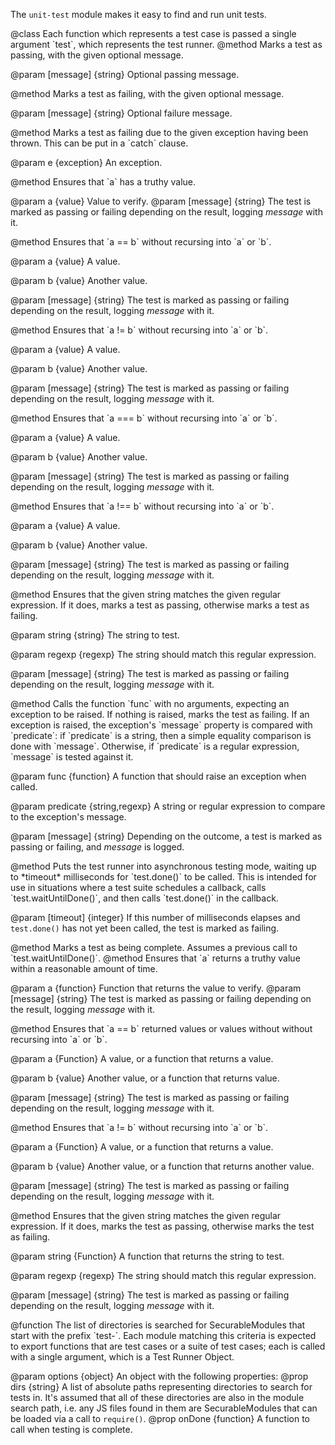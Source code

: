<!-- contributed by Atul Varma [atul@mozilla.com]  -->
<!-- edited by Noelle Murata [fiveinchpixie@gmail.com]  -->


The `unit-test` module makes it easy to find and run unit tests.

<api name="test">
@class
Each function which represents a test case is passed a single argument
`test`, which represents the test runner.

<api name="pass">
@method
  Marks a test as passing, with the given optional message.

@param [message] {string}
  Optional passing message.
</api>


<api name="fail">
@method
  Marks a test as failing, with the given optional message.

@param [message] {string}
  Optional failure message.
</api>


<api name="exception">
@method
  Marks a test as failing due to the given exception having been thrown.
  This can be put in a `catch` clause.

@param e {exception}
  An exception.
</api>

<api name="assert">
@method
  Ensures that `a` has a truthy value.

@param a {value}
  Value to verify.
@param [message] {string}
  The test is marked as passing or failing depending on the result, logging
  *message* with it.
</api>


<api name="assertEqual">
@method
  Ensures that `a == b` without recursing into `a` or `b`.

@param a {value}
  A value.

@param b {value}
  Another value.

@param [message] {string}
  The test is marked as passing or failing depending on the result, logging
  *message* with it.
</api>

<api name="assertNotEqual">
@method
  Ensures that `a != b` without recursing into `a` or `b`.

@param a {value}
  A value.

@param b {value}
  Another value.

@param [message] {string}
  The test is marked as passing or failing depending on the result, logging
  *message* with it.
</api>

<api name="assertStrictEqual">
@method
  Ensures that `a === b` without recursing into `a` or `b`.

@param a {value}
  A value.

@param b {value}
  Another value.

@param [message] {string}
  The test is marked as passing or failing depending on the result, logging
  *message* with it.
</api>


<api name="assertNotEqual">
@method
  Ensures that `a !== b` without recursing into `a` or `b`.

@param a {value}
  A value.

@param b {value}
  Another value.

@param [message] {string}
  The test is marked as passing or failing depending on the result, logging
  *message* with it.
</api>

<api name="assertMatches">
@method
  Ensures that the given string matches the given regular expression.
  If it does, marks a test as passing, otherwise marks a test as
  failing.

@param string {string}
  The string to test.

@param regexp {regexp}
  The string should match this regular expression.

@param [message] {string}
  The test is marked as passing or failing depending on the result, logging
  *message* with it.
</api>


<api name="assertRaises">
@method
  Calls the function `func` with no arguments, expecting an exception
  to be raised. If nothing is raised, marks the test as failing. If an
  exception is raised, the exception's `message` property is
  compared with `predicate`: if `predicate` is a string, then a
  simple equality comparison is done with `message`. Otherwise,
  if `predicate` is a regular expression, `message` is tested
  against it.

@param func {function}
  A function that should raise an exception when called.

@param predicate {string,regexp}
  A string or regular expression to compare to the exception's message.

@param [message] {string}
  Depending on the outcome, a test is marked as passing or failing, and
  *message* is logged.
</api>


<api name="waitUntilDone">
@method
  Puts the test runner into asynchronous testing mode, waiting up to
  *timeout* milliseconds for `test.done()` to be called.  This
  is intended for use in situations where a test suite schedules a
  callback, calls `test.waitUntilDone()`, and then calls
  `test.done()` in the callback.

@param [timeout] {integer}
  If this number of milliseconds elapses and `test.done()` has not yet been
  called, the test is marked as failing.
</api>

<api name="done">
@method
  Marks a test as being complete.  Assumes a previous call to
  `test.waitUntilDone()`.
</api>

</api>


<api name="waitUntil">
@method
  Ensures that `a` returns a truthy value within a reasonable amount of time.

@param a {function}
  Function that returns the value to verify.
@param [message] {string}
  The test is marked as passing or failing depending on the result, logging
  *message* with it.
</api>


<api name="waitUntilEqual">
@method
  Ensures that `a == b` returned values or values without without recursing
  into `a` or `b`.

@param a {Function}
  A value, or a function that returns a value.

@param b {value}
  Another value, or a function that returns value.

@param [message] {string}
  The test is marked as passing or failing depending on the result, logging
  *message* with it.
</api>

<api name="waitUntilNotEqual">
@method
  Ensures that `a != b` without recursing into `a` or `b`.

@param a {Function}
  A value, or a function that returns a value.

@param b {value}
  Another value, or a function that returns another value.

@param [message] {string}
  The test is marked as passing or failing depending on the result, logging
  *message* with it.
</api>


<api name="waitUntilMatches">
@method
  Ensures that the given string matches the given regular expression.
  If it does, marks the test as passing, otherwise marks the test as
  failing.

@param string {Function}
  A function that returns the string to test.

@param regexp {regexp}
  The string should match this regular expression.

@param [message] {string}
  The test is marked as passing or failing depending on the result, logging
  *message* with it.
</api>



<api name="findAndRunTests">
@function
  The list of directories is searched for SecurableModules that start
  with the prefix `test-`.  Each module matching this criteria is
  expected to export functions that are test cases or a suite of test
  cases; each is called with a single argument, which is a Test Runner
  Object.

@param options {object}
  An object with the following properties:
  @prop dirs {string}
    A list of absolute paths representing directories to search
    for tests in.  It's assumed that all of these directories are also
    in the module search path, i.e. any JS files found in them are
    SecurableModules that can be loaded via a call to
    `require()`.
  @prop onDone {function}
    A function to call when testing is complete.
</api>
